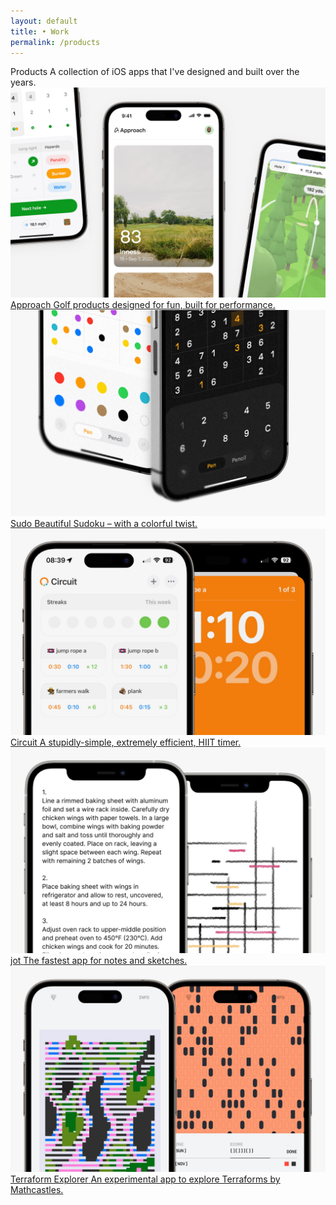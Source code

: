 ```yaml
---
layout: default 
title: • Work
permalink: /products
---
```


<section id="header-generic" class="color-generic page-header">
    <div class="row">
    <span class="title">Products</span>
    <span class="subtitle">A collection of iOS apps that I've designed and built over the years.</span>
    </div>
</section>
<section>
    <a href="/products/approach">
    <img class="mb16" src="/img/products/approach.jpg" loading="lazy">
    <div class="row interactive">
        <span class="title color-sudo">Approach</span>
        <span class="subtitle color-sudo">Golf products designed for fun, built for performance.</span>
    </div>
    </a>
</section>
<section>
    <a href="/products/sudo">
    <img class="mb16" src="/img/products/sudoku.jpg" loading="lazy">
    <div class="row interactive">
        <span class="title color-sudo">Sudo</span>
        <span class="subtitle color-sudo">Beautiful Sudoku – with a colorful twist.</span>
    </div>
    </a>
</section>
<section>
    <a href="/products/circuit">
    <img class="mb16" src="/img/products/circuit.jpg" loading="lazy">
    <div class="row interactive">
        <span class="title color-circuit">Circuit</span>
        <span class="subtitle color-circuit">A stupidly-simple, extremely efficient, HIIT timer.</span>
    </div>
    </a>
</section>
<section>
     <a href="/products/jot">
    <img class="mb16" src="/img/products/jot.jpg" loading="lazy">
    <div class="row interactive">
        <span class="title color-jot">jot</span>
        <span class="subtitle color-jot">The fastest app for notes and sketches.</span>
    </div>
    </a>
</section>
<section>
    <a href="/products/terraforms">
    <img class="mb16" src="/img/products/terraforms.jpg" loading="lazy">
    <div class="row interactive">
        <span class="title color-terraforms">Terraform Explorer</span>
            <span class="subtitle color-terraforms">An experimental app to explore Terraforms by Mathcastles.</span>
    </div>
    </a>
</section>